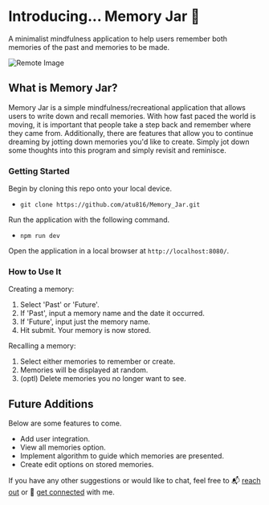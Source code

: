 # Introducing... Memory Jar 💫
A minimalist mindfulness application to help users remember both memories of the past and memories to be made.

![Remote Image](https://uce3bda903bf1f0333f1a7c9db3d.previews.dropboxusercontent.com/p/thumb/AByxkNuWvqlZZnIU0q3EAdFCdfDbtlwABfsc-aY2aSL6Hs7UVfyUzt2HoxfCbq9CyxiAF3nqmuiHd9TTHfNkryMiWbiovt4AlnSm3Rc4u6kAXYkuWi1DM3Qy-ceirPLDX-i5MzocKxMJsGpzqe8MQxk1v7Ojmxqbu9KWhThrPIrivu4SUJznhFpmFxMEF91JZ8zpuvhOoWQFSw0xEozR8jti7cQL5tW8hIBcA827Ea5GtM3q7lISdHZocEdmOkaPwVAZeoJCedV-k3Eam_GgWLKinV-tZwFO1_DuM3yZbj4kpR8yFWzdBO9KCBmvNztthhLSM_yUvX1YLjutJXsyKWPaDaFBhgUmOwVJ6zZTimjD9MNHP4bRSqp5x5Rnj8twXKR7kTbLunEXJ1ReK5RcmUZa4ZyTYEk0f2zAcaEIKYtLfsrYbVKuHgjJt6Ckw0aCNpGCUES1900G1nHEx9Jo7t1CRnz70FFPKhIifOo6sKbQVQ/p.png)

## What is Memory Jar?
Memory Jar is a simple mindfulness/recreational application that allows users to write down and recall memories. With how fast paced the world is moving, it is important that people take a step back and remember where they came from. Additionally, there are features that allow you to continue dreaming by jotting down memories you'd like to create. Simply jot down some thoughts into this program and simply revisit and reminisce.

### Getting Started
Begin by cloning this repo onto your local device. <br>
- ```git clone https://github.com/atu816/Memory_Jar.git``` <br>

Run the application with the following command.
- ```npm run dev```

Open the application in a local browser at ```http://localhost:8080/```.

### How to Use It

Creating a memory:
1. Select 'Past' or 'Future'.
2. If 'Past', input a memory name and the date it occurred.
3. If 'Future', input just the memory name.
4. Hit submit.
Your memory is now stored.

Recalling a memory:
1. Select either memories to remember or create.
2. Memories will be displayed at random.
3. (optl) Delete memories you no longer want to see.


## Future Additions
Below are some features to come. 
- Add user integration.
- View all memories option.
- Implement algorithm to guide which memories are presented.
- Create edit options on stored memories.

If you have any other suggestions or would like to chat, feel free to 📬 [reach out](mailto:alexander.lee.tu@gmail.com) or 👥 [get connected](http://www.linkedin.com/in/atu816) with me.

